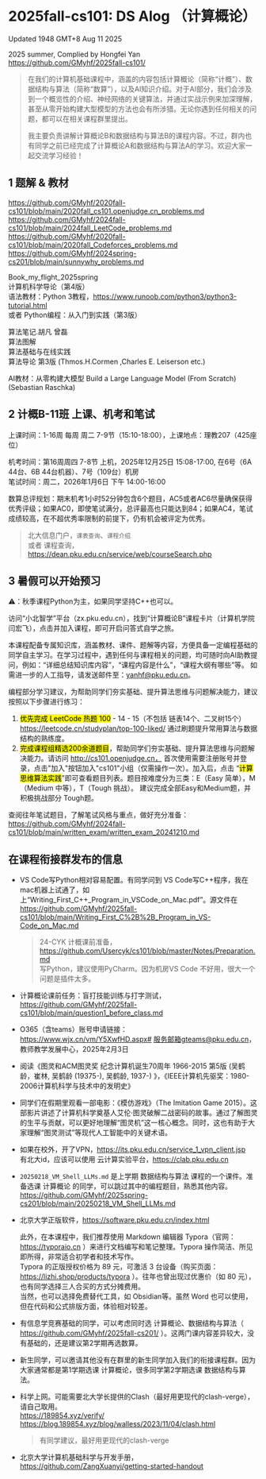 # 2025fall-cs101: DS Alog （计算概论）

Updated 1948 GMT+8 Aug 11 2025

2025 summer, Complied by Hongfei Yan  
https://github.com/GMyhf/2025fall-cs101/



> 在我们的计算机基础课程中，涵盖的内容包括计算概论（简称“计概”）、数据结构与算法（简称“数算”），以及AI知识介绍。对于AI部分，我们会涉及到一个概览性的介绍、神经网络的关键算法，并通过实战示例来加深理解，甚至从零开始构建大型模型的方法也会有所涉猎。无论你遇到任何相关的问题，都可以在相关课程群里提出。
>
> 我主要负责讲解计算概论B和数据结构与算法B的课程内容。不过，群内也有同学之前已经完成了计算概论A和数据结构与算法A的学习。欢迎大家一起交流学习经验！




## 1 题解 & 教材

https://github.com/GMyhf/2020fall-cs101/blob/main/2020fall_cs101.openjudge.cn_problems.md    
https://github.com/GMyhf/2024fall-cs101/blob/main/2024fall_LeetCode_problems.md  
https://github.com/GMyhf/2020fall-cs101/blob/main/2020fall_Codeforces_problems.md  
https://github.com/GMyhf/2024spring-cs201/blob/main/sunnywhy_problems.md

Book_my_flight_2025spring    
计算机科学导论（第4版）  
语法教材：Python 3教程，https://www.runoob.com/python3/python3-tutorial.html  
或者 Python编程：从入门到实践（第3版）  

算法笔记.胡凡 曾磊  
算法图解  
算法基础与在线实践  
算法导论 第3版  (Thmos.H.Cormen ,Charles E. Leiserson etc.)

AI教材：从零构建大模型 Build a Large Language Model (From Scratch) (Sebastian Raschka)  


## 2 计概B-11班 上课、机考和笔试

上课时间：1-16周 每周 周二 7-9节（15:10-18:00），上课地点：理教207（425座位）

机考时间：第16周周四 7-8节 上机，2025年12月25日 15:08-17:00, 在6号（6A 44台、6B 44台机器）、7号（109台）机房  
笔试时间：周二，2026年1月6日 下午 14:00-16:00

数算总评规划：期末机考1小时52分钟包含6个题目，AC5或者AC6尽量确保获得优秀评级；如果AC0，即使笔试满分，总评最高也只能达到84；如果AC4，笔试成绩较高，在不超优秀率限制的前提下，仍有机会被评定为优秀。

> 北大信息门户，`课表查询`、`课程介绍`   
> 或者 课程查询，https://dean.pku.edu.cn/service/web/courseSearch.php

## 3 暑假可以开始预习

⚠️：秋季课程Python为主，如果同学坚持C++也可以。

访问“小北智学”平台（zx.pku.edu.cn），找到“计算概论B”课程卡片（计算机学院 闫宏飞），点击并加入课程，即可开启问答式自学之旅。

本课程配备专属知识库，涵盖教材、课件、题解等内容，方便具备一定编程基础的同学自主学习。在学习过程中，遇到任何与课程相关的问题，均可随时向AI助教提问，例如：“详细总结知识库内容”，“课程内容是什么”，“课程大纲有哪些”等。
 如需进一步的人工指导，请发送邮件至：yanhf@pku.edu.cn。

编程部分学习建议，为帮助同学们夯实基础、提升算法思维与问题解决能力，建议按照以下步骤进行练习：

1. <mark>优先完成 LeetCode 热题 100</mark> - 14 - 15（不包括 链表14个、二叉树15个）  
   https://leetcode.cn/studyplan/top-100-liked/
   通过刷题提升常用算法与数据结构的熟练度。
2. <mark>完成课程组精选200余道题目</mark>，帮助同学们夯实基础、提升算法思维与问题解决能力。请访问  http://cs101.openjudge.cn， 首次使用需要注册账号并登录，点击"加入"按钮加入"cs101"小组（仅需操作一次）。加入后，点击 “<mark>计算思维算法实践</mark>”即可查看题目列表。题目按难度分为三类：E（Easy 简单），M（Medium 中等），T（Tough 挑战）。
   建议完成全部Easy和Medium题，并积极挑战部分 Tough题。

查阅往年笔试题目，了解笔试风格与重点，做好充分准备：
https://github.com/GMyhf/2024fall-cs101/blob/main/written_exam/written_exam_20241210.md



## 在课程衔接群发布的信息



- VS Code写Python相对容易配置。有同学问到 VS Code写C++程序，我在mac机器上试通了，如上“Writing_First_C++_Program_in_VSCode_on_Mac.pdf”。源文件在  https://github.com/GMyhf/2025fall-cs101/blob/main/Writing_First_C%2B%2B_Program_in_VS-Code_on_Mac.md

  > 24-CYK 计概课前准备，https://github.com/Usercyk/cs101/blob/master/Notes/Preparation.md  
  > 写Python，建议使用PyCharm。因为机房VS Code 不好用，很大一个问题是插件太多。

- 计算概论课前任务：盲打技能训练与打字测试，https://github.com/GMyhf/2025fall-cs101/blob/main/question1_before_class.md

- O365（含teams）账号申请链接：https://www.wjx.cn/vm/Y5XwfHD.aspx#     服务邮箱gteams@pku.edu.cn，教师教学发展中心，2025年2月3日

- 阅读《图灵和ACM图灵奖 纪念计算机诞生70周年 1966-2015 第5版 (吴鹤龄，崔林, 吴鹤龄 (19375-), 吴鹤龄, 1937-) 》，《IEEE计算机先驱奖：1980-2006计算机科学与技术中的发明史》

- 同学们在假期里观看一部电影：《模仿游戏》（The Imitation Game 2015）。这部影片讲述了计算机科学奠基人艾伦·图灵破解二战密码的故事。通过了解图灵的生平与贡献，可以更好地理解“图灵机”这一核心概念。同时，这也有助于大家理解“图灵测试”等现代人工智能中的关键术语。


- 如果在校外，开了VPN，https://its.pku.edu.cn/service_1_vpn_client.jsp  
  有北大id，应该可以使用 云计算实验平台，https://clab.pku.edu.cn

- `20250218_VM_Shell_LLMs.md` 是上学期 数据结构与算法 课程的一个课件。准备选课 计算概论 的同学，可以跳过其中的编程题目，熟悉其他内容。https://github.com/GMyhf/2025spring-cs201/blob/main/20250218_VM_Shell_LLMs.md

- 北京大学正版软件，https://software.pku.edu.cn/index.html

  此外，在本课程中，我们推荐使用 Markdown 编辑器 Typora（官网：https://typoraio.cn ）来进行文档编写和笔记整理。Typora 操作简洁、所见即所得，非常适合初学者和技术写作。  
  Typora 的正版授权价格为 89 元，可激活 3 台设备（购买页面：https://lizhi.shop/products/typora ）。往年也曾出现过优惠价（如 80 元），也有同学选择三人合买的方式分摊费用。  
  当然，也可以选择免费替代工具，如 Obsidian等。虽然 Word 也可以使用，但在代码和公式排版方面，体验相对较差。

- 有信息学竞赛基础的同学，可以考虑同时选 计算概论、数据结构与算法（ https://github.com/GMyhf/2025fall-cs201/ ）。这两门课内容差异较大，没有基础的，还是建议第2学期再选数算。

- 新生同学，可以邀请其他没有在群里的新生同学加入我们的衔接课程群。因为大家通常都是第1学期选课 计算概论，很多同学第2学期选课 数据结构与算法。

- 科学上网。可能需要北大学长提供的Clash（最好用更现代的clash-verge），请自己取用。  
  https://189854.xyz/verify/  
  https://blog.189854.xyz/blog/walless/2023/11/04/clash.html  
  
  > 有同学建议，最好用更现代的clash-verge
  
- 北京大学计算机基础科学与开发手册，https://github.com/ZangXuanyi/getting-started-handout